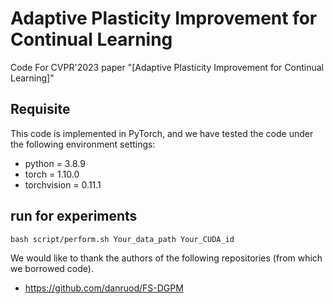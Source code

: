 # Adaptive Plasticity Improvement for Continual Learning
Code For CVPR'2023 paper "[Adaptive Plasticity Improvement for Continual Learning]"

## Requisite

This code is implemented in PyTorch, and we have tested the code under the following environment settings:

- python = 3.8.9
- torch = 1.10.0
- torchvision = 0.11.1

## run for experiments

```
bash script/perform.sh Your_data_path Your_CUDA_id
```

We would like to thank the authors of the following repositories (from which we borrowed code). </br>
* https://github.com/danruod/FS-DGPM
